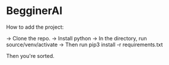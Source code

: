 # BegginerAI

How to add the project:

-> Clone the repo.
-> Install python
-> In the directory, run source/venv/activate
-> Then run pip3 install -r requirements.txt

Then you're sorted.
